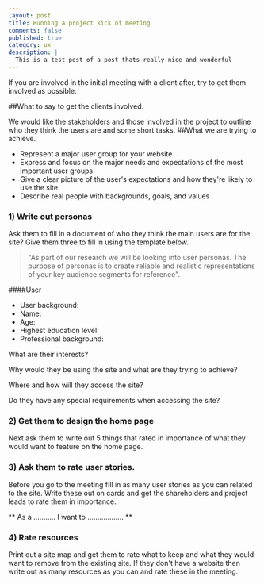 ```yaml
---
layout: post
title: Running a project kick of meeting
comments: false
published: true
category: ux
description: |
  This is a test post of a post thats really nice and wonderful
---
```


If you are involved in the initial meeting with a client after, try to get them involved as possible.

##What to say to get the clients involved.

We would like the stakeholders and those involved in the project to outline who they think the users are and some short tasks.
##What we are trying to achieve.
* Represent a major user group for your website
* Express and focus on the major needs and expectations of the most important user groups
* Give a clear picture of the user's expectations and how they're likely to use the site
* Describe real people with backgrounds, goals, and values

### 1) Write out personas
Ask them to fill in a document of who they think the main users are for the site? Give them three to fill in using the template below.

> "As part of our research we will be looking into user personas. The purpose of personas is to create reliable and realistic representations of your key audience segments for reference".

####User
* User background:
* Name:
* Age:
* Highest education level:
* Professional background:

What are their interests?

Why would they be using the site and what are they trying to achieve?

Where and how will they access the site?

Do they have any special requirements when accessing the site?


### 2) Get them to design the home page
Next ask them to write out 5 things that rated in importance of what they would want to feature on the home page.

### 3) Ask them to rate user stories.
Before you go to the meeting fill in as many user stories as you can related to the site. Write these out on cards and get the shareholders and project leads to rate them in importance.

** As a ........... I want to .................. **


### 4) Rate resources
Print out a site map and get them to rate what to keep and what they would want to remove from the existing site. If they don't have a website then write out as many resources as you can and rate these in the meeting.
